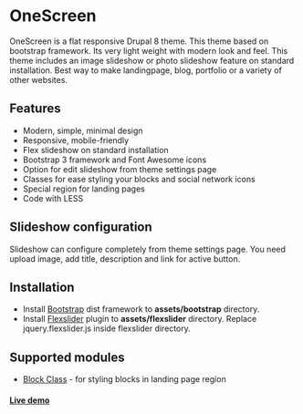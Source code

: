 # OneScreen

OneScreen is a flat responsive Drupal 8 theme. This theme based on bootstrap 
framework. Its very light weight with modern look and feel. This theme includes 
an image slideshow or photo slideshow feature on standard installation. 
Best way to make landingpage, blog, portfolio or a variety of other websites.


## Features
* Modern, simple, minimal design
* Responsive, mobile-friendly
* Flex slideshow on standard installation
* Bootstrap 3 framework and Font Awesome icons
* Option for edit slideshow from theme settings page
* Classes for ease styling your blocks and social network icons
* Special region for landing pages
* Code with LESS


## Slideshow configuration
Slideshow can configure completely from theme settings page. 
You need upload image, add title, description and link for active button.

## Installation
* Install 
[Bootstrap](http://getbootstrap.com/docs/3.3/getting-started/#download) 
dist framework to **assets/bootstrap** directory.
* Install [Flexslider](https://github.com/woothemes/FlexSlider/zipball/master) 
plugin to **assets/flexslider** directory.
Replace jquery.flexslider.js inside flexslider directory.


## Supported modules
* [Block Class](https://www.drupal.org/project/block_class) - for styling 
blocks in landing page region

#### [Live demo](http://onescreen.drupal-coding.com/)
